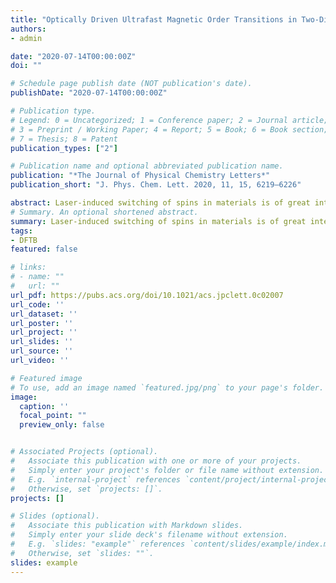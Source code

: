 ```yaml
---
title: "Optically Driven Ultrafast Magnetic Order Transitions in Two-Dimensional Ferrimagnetic MXenes"
authors:
- admin

date: "2020-07-14T00:00:00Z"
doi: ""

# Schedule page publish date (NOT publication's date).
publishDate: "2020-07-14T00:00:00Z"

# Publication type.
# Legend: 0 = Uncategorized; 1 = Conference paper; 2 = Journal article;
# 3 = Preprint / Working Paper; 4 = Report; 5 = Book; 6 = Book section;
# 7 = Thesis; 8 = Patent
publication_types: ["2"]

# Publication name and optional abbreviated publication name.
publication: "*The Journal of Physical Chemistry Letters*"
publication_short: "J. Phys. Chem. Lett. 2020, 11, 15, 6219–6226"

abstract: Laser-induced switching of spins in materials is of great interest to revolutionize future magnetic storage technology and spintronics, which is generally realized in multicomponent ferrimagnetic (FiM) compounds but rare in 2D magnets. Using density functional theory (DFT) calculations, we show that 2D MXenes, including Cr2VC2F2, Mo2VC2F2, Mo2VN2F2, Mo3C2F2, and Mo3N2F2, have unusual FiM order. Interestingly, our real-time time-dependent DFT simulations demonstrate that laser pulses can directly induce ultrafast spin-selective charge transfer between magnetic sublattices in a few femtoseconds and further generate dramatic changes in the magnetic structure of these MXenes, including a transition from FiM to transient ferromagnetism (FM). The microscopic mechanism behind this ultrafast switching of spin is governed by the optically induced intersite spin transfer (OISTR) effect, which theoretically enables the ultrafast optical manipulation of the magnetic state in MXenes. Our results open new opportunities for exploring the optical manipulation of spin in 2D magnets.
# Summary. An optional shortened abstract.
summary: Laser-induced switching of spins in materials is of great interest to revolutionize future magnetic storage technology and spintronics, which is generally realized in multicomponent ferrimagnetic (FiM) compounds but rare in 2D magnets. Using density functional theory (DFT) calculations, we show that 2D MXenes, including Cr2VC2F2, Mo2VC2F2, Mo2VN2F2, Mo3C2F2, and Mo3N2F2, have unusual FiM order. Interestingly, our real-time time-dependent DFT simulations demonstrate that laser pulses can directly induce ultrafast spin-selective charge transfer between magnetic sublattices in a few femtoseconds and further generate dramatic changes in the magnetic structure of these MXenes, including a transition from FiM to transient ferromagnetism (FM). The microscopic mechanism behind this ultrafast switching of spin is governed by the optically induced intersite spin transfer (OISTR) effect, which theoretically enables the ultrafast optical manipulation of the magnetic state in MXenes. Our results open new opportunities for exploring the optical manipulation of spin in 2D magnets.
tags:
- DFTB
featured: false

# links:
# - name: ""
#   url: ""
url_pdf: https://pubs.acs.org/doi/10.1021/acs.jpclett.0c02007
url_code: ''
url_dataset: ''
url_poster: ''
url_project: ''
url_slides: ''
url_source: ''
url_video: ''

# Featured image
# To use, add an image named `featured.jpg/png` to your page's folder. 
image:
  caption: ''
  focal_point: ""
  preview_only: false


# Associated Projects (optional).
#   Associate this publication with one or more of your projects.
#   Simply enter your project's folder or file name without extension.
#   E.g. `internal-project` references `content/project/internal-project/index.md`.
#   Otherwise, set `projects: []`.
projects: []

# Slides (optional).
#   Associate this publication with Markdown slides.
#   Simply enter your slide deck's filename without extension.
#   E.g. `slides: "example"` references `content/slides/example/index.md`.
#   Otherwise, set `slides: ""`.
slides: example
---
```



